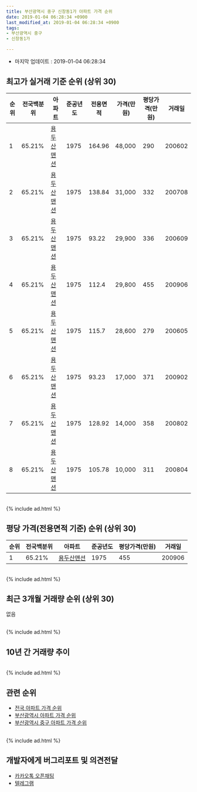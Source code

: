 ```yaml
---
title: 부산광역시 중구 신창동1가 아파트 가격 순위
date: 2019-01-04 06:28:34 +0900
last_modified_at: 2019-01-04 06:28:34 +0900
tags:
- 부산광역시 중구
- 신창동1가

---
```


* 마지막 업데이트 : 2019-01-04 06:28:34

## 최고가 실거래 기준 순위 (상위 30)


|순위|전국백분위|아파트|준공년도|전용면적|가격(만원)|평당가격(만원)|거래일|
|---|---|---|---|---|---|---|---|
|1|65.21%|[용두산맨션](https://search.naver.com/search.naver?query=%EB%B6%80%EC%82%B0%EA%B4%91%EC%97%AD%EC%8B%9C+%EC%A4%91%EA%B5%AC+%EC%8B%A0%EC%B0%BD%EB%8F%991%EA%B0%80+%EC%9A%A9%EB%91%90%EC%82%B0%EB%A7%A8%EC%85%98)|1975|164.96|48,000|290|200602|
|2|65.21%|[용두산맨션](https://search.naver.com/search.naver?query=%EB%B6%80%EC%82%B0%EA%B4%91%EC%97%AD%EC%8B%9C+%EC%A4%91%EA%B5%AC+%EC%8B%A0%EC%B0%BD%EB%8F%991%EA%B0%80+%EC%9A%A9%EB%91%90%EC%82%B0%EB%A7%A8%EC%85%98)|1975|138.84|31,000|332|200708|
|3|65.21%|[용두산맨션](https://search.naver.com/search.naver?query=%EB%B6%80%EC%82%B0%EA%B4%91%EC%97%AD%EC%8B%9C+%EC%A4%91%EA%B5%AC+%EC%8B%A0%EC%B0%BD%EB%8F%991%EA%B0%80+%EC%9A%A9%EB%91%90%EC%82%B0%EB%A7%A8%EC%85%98)|1975|93.22|29,900|336|200609|
|4|65.21%|[용두산맨션](https://search.naver.com/search.naver?query=%EB%B6%80%EC%82%B0%EA%B4%91%EC%97%AD%EC%8B%9C+%EC%A4%91%EA%B5%AC+%EC%8B%A0%EC%B0%BD%EB%8F%991%EA%B0%80+%EC%9A%A9%EB%91%90%EC%82%B0%EB%A7%A8%EC%85%98)|1975|112.4|29,800|455|200906|
|5|65.21%|[용두산맨션](https://search.naver.com/search.naver?query=%EB%B6%80%EC%82%B0%EA%B4%91%EC%97%AD%EC%8B%9C+%EC%A4%91%EA%B5%AC+%EC%8B%A0%EC%B0%BD%EB%8F%991%EA%B0%80+%EC%9A%A9%EB%91%90%EC%82%B0%EB%A7%A8%EC%85%98)|1975|115.7|28,600|279|200605|
|6|65.21%|[용두산맨션](https://search.naver.com/search.naver?query=%EB%B6%80%EC%82%B0%EA%B4%91%EC%97%AD%EC%8B%9C+%EC%A4%91%EA%B5%AC+%EC%8B%A0%EC%B0%BD%EB%8F%991%EA%B0%80+%EC%9A%A9%EB%91%90%EC%82%B0%EB%A7%A8%EC%85%98)|1975|93.23|17,000|371|200902|
|7|65.21%|[용두산맨션](https://search.naver.com/search.naver?query=%EB%B6%80%EC%82%B0%EA%B4%91%EC%97%AD%EC%8B%9C+%EC%A4%91%EA%B5%AC+%EC%8B%A0%EC%B0%BD%EB%8F%991%EA%B0%80+%EC%9A%A9%EB%91%90%EC%82%B0%EB%A7%A8%EC%85%98)|1975|128.92|14,000|358|200802|
|8|65.21%|[용두산맨션](https://search.naver.com/search.naver?query=%EB%B6%80%EC%82%B0%EA%B4%91%EC%97%AD%EC%8B%9C+%EC%A4%91%EA%B5%AC+%EC%8B%A0%EC%B0%BD%EB%8F%991%EA%B0%80+%EC%9A%A9%EB%91%90%EC%82%B0%EB%A7%A8%EC%85%98)|1975|105.78|10,000|311|200804|


<br>
{% include ad.html %}
<br>

## 평당 가격(전용면적 기준) 순위 (상위 30)


|순위|전국백분위|아파트|준공년도|평당가격(만원)|거래일|
|---|---|---|---|---|---|
|1|65.21%|[용두산맨션](https://search.naver.com/search.naver?query=%EB%B6%80%EC%82%B0%EA%B4%91%EC%97%AD%EC%8B%9C+%EC%A4%91%EA%B5%AC+%EC%8B%A0%EC%B0%BD%EB%8F%991%EA%B0%80+%EC%9A%A9%EB%91%90%EC%82%B0%EB%A7%A8%EC%85%98)|1975|455|200906|


<br>
{% include ad.html %}
<br>

## 최근 3개월 거래량 순위 (상위 30)

없음

<br>
{% include ad.html %}
<br>

## 10년 간 거래량 추이


<div style="width:100%;">
    <canvas id="deal_progress" height="250"></canvas>
</div>

<script>
new Chart(document.getElementById("deal_progress"), {
    type: 'line',
    data: {
        labels: ['200901','200902','200903','200904','200905','200906','200907','200908','200909','200910','200911','200912','201001','201002','201003','201004','201005','201006','201007','201008','201009','201010','201011','201012','201101','201102','201103','201104','201105','201106','201107','201108','201109','201110','201111','201112','201201','201202','201203','201204','201205','201206','201207','201208','201209','201210','201211','201212','201301','201302','201303','201304','201305','201306','201307','201308','201309','201310','201311','201312','201401','201402','201403','201404','201405','201406','201407','201408','201409','201410','201411','201412','201501','201502','201503','201504','201505','201506','201507','201508','201509','201510','201511','201512','201601','201602','201603','201604','201605','201606','201607','201608','201609','201610','201611','201612','201701','201702','201703','201704','201705','201706','201707','201708','201709','201710','201711','201712','201801','201802','201803','201804','201805','201806','201807','201808','201809','201810','201811','201812','201901'],
        datasets: [{
            label: '실거래 수',
            pointRadius: 1,
            data: [0, 1, 0, 0, 1, 1, 0, 1, 0, 0, 1, 2, 3, 1, 0, 0, 0, 2, 0, 1, 1, 0, 0, 0, 0, 2, 0, 0, 0, 0, 1, 1, 0, 1, 2, 0, 0, 1, 0, 0, 0, 0, 0, 0, 1, 0, 0, 0, 0, 0, 0, 0, 0, 0, 0, 0, 0, 2, 0, 0, 1, 0, 0, 0, 0, 0, 0, 0, 0, 1, 0, 0, 0, 1, 1, 0, 0, 0, 0, 0, 1, 2, 0, 0, 0, 1, 1, 0, 1, 0, 1, 2, 0, 0, 0, 0, 0, 1, 0, 0, 0, 0, 0, 0, 0, 0, 1, 0, 0, 0, 0, 0, 0, 1, 0, 0, 0, 0, 0, 0, 0],
            borderColor: "rgba(255, 201, 14, 1)",
            backgroundColor: "rgba(255, 201, 14, 0.5)",
            fill: true,
        }]
    },
    options: {
        responsive: true,
        title: {
            display: true,
            text: '10년간 거래량 추이'
        },
        tooltips: {
            mode: 'index',
            intersect: false,
        },
        hover: {
            mode: 'nearest',
            intersect: true
        },
        scales: {
            xAxes: [{
                display: true,
                scaleLabel: {
                    display: true,
                    labelString: '년/월'
                }
            }],
            yAxes: [{
                display: true,
                ticks: {
                    suggestedMin: 0,
                },
                scaleLabel: {
                    display: true,
                    labelString: '실거래 수'
                }
            }]
        }
    }
});

</script>


<br>
{% include ad.html %}
<br>

## 관련 순위

- [전국 아파트 가격 순위](https://inasie.github.io/apt-ranking/전국)
- [부산광역시 아파트 가격 순위](https://inasie.github.io/apt-ranking/부산광역시)
- [부산광역시 중구 아파트 가격 순위](https://inasie.github.io/apt-ranking/부산광역시-중구)


<br>
{% include ad.html %}
<br>

## 개발자에게 버그리포트 및 의견전달

- [카카오톡 오픈채팅](https://open.kakao.com/o/gLJUAP4)
- [텔레그램](https://t.me/inasie)

